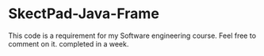 # SkectPad-Java-Frame
This code is a requirement for my Software engineering course. Feel free to comment on it. completed in a  week.
